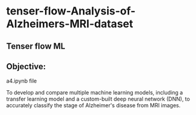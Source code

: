 # tenser-flow-Analysis-of-Alzheimers-MRI-dataset
## Tenser flow  ML 
## Objective:
a4.ipynb file 

To develop and compare multiple machine learning models, including a transfer learning model and a custom-built deep neural network (DNN), to accurately classify the stage of Alzheimer's disease from MRI images. 


